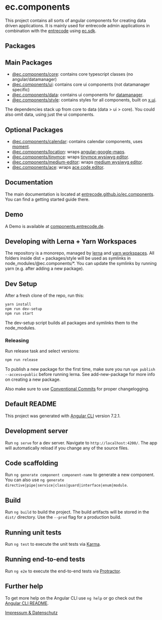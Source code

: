 # ec.components

This project contains all sorts of angular components for creating data driven applications.
It is mainly used for entrecode admin applications in combination with the [entrecode](https://doc.entrecode.de) using [ec.sdk](https://github.com/entrecode/ec.sdk).

## Packages

## Main Packages

- [@ec.components/core](https://entrecode.github.io/ec.components/additional-documentation/readme/core-readme.html): contains core typescript classes (no angular/datamanager)
- [@ec.components/ui](https://entrecode.github.io/ec.components/additional-documentation/readme/ui-readme.html): contains core ui components (not datamanager specific)
- [@ec.components/data](https://entrecode.github.io/ec.components/additional-documentation/readme/data-readme.html): contains ui components for [datamanager](https://doc.entrecode.de).
- [@ec.components/style](https://entrecode.github.io/ec.components/additional-documentation/readme/style-readme.html): contains styles for all components, built on [x.ui](https://entrecode.github.io/x.ui/).

The dependencies stack up from core to data (data > ui > core). You could also omit data, using just the ui components.

## Optional Packages

- [@ec.components/calendar](https://entrecode.github.io/ec.components/additional-documentation/readme/calendar-readme.html): contains calendar components, uses [moment](https://github.com/moment/moment).
- [@ec.components/location](https://entrecode.github.io/ec.components/additional-documentation/readme/location-readme.html): wraps [angular-google-maps](https://github.com/SebastianM/angular-google-maps).
- [@ec.components/tinymce](https://entrecode.github.io/ec.components/additional-documentation/readme/tinymce-readme.html): wraps [tinymce wysiwyg editor](https://github.com/tinymce/tinymce).
- [@ec.components/medium-editor](https://entrecode.github.io/ec.components/additional-documentation/readme/medium-editor-readme.html): wraps [medium wysiwyg editor](https://github.com/yabwe/medium-editor).
- [@ec.components/ace](https://entrecode.github.io/ec.components/additional-documentation/readme/ace-readme.html): wraps [ace code editor](https://github.com/ajaxorg/ace).

## Documentation

The main documentation is located at [entrecode.github.io/ec.components](https://entrecode.github.io/ec.components/). You can find a getting started guide there.

## Demo

A Demo is available at [components.entrecode.de](https://components.entrecode.de).

## Developing with Lerna + Yarn Workspaces

The repository is a monorepo, managed by [lerna](https://github.com/lerna/lerna) and [yarn workspaces](https://yarnpkg.com/lang/en/docs/workspaces/).
All folders inside dist + packages/style will be used as symlinks in node_modules/@ec.components/*.
You can update the symlinks by running yarn (e.g. after adding a new package).

## Dev Setup

After a fresh clone of the repo, run this:

```sh
yarn install
npm run dev-setup
npm run start
```

The dev-setup script builds all packages and symlinks them to the node_modules.

### Releasing

Run release task and select versions:

```sh
npm run release
```

To publish a new package for the first time, make sure you run ```npm publish --access=public``` before running lerna. See add-new-package for more info on creating a new package.

Also make sure to use [Conventional Commits](https://www.conventionalcommits.org) for proper changelogging.

## Default README

This project was generated with [Angular CLI](https://github.com/angular/angular-cli) version 7.2.1.

## Development server

Run `ng serve` for a dev server. Navigate to `http://localhost:4200/`. The app will automatically reload if you change any of the source files.

## Code scaffolding

Run `ng generate component component-name` to generate a new component. You can also use `ng generate directive|pipe|service|class|guard|interface|enum|module`.

## Build

Run `ng build` to build the project. The build artifacts will be stored in the `dist/` directory. Use the `--prod` flag for a production build.

## Running unit tests

Run `ng test` to execute the unit tests via [Karma](https://karma-runner.github.io).

## Running end-to-end tests

Run `ng e2e` to execute the end-to-end tests via [Protractor](http://www.protractortest.org/).

## Further help

To get more help on the Angular CLI use `ng help` or go check out the [Angular CLI README](https://github.com/angular/angular-cli/blob/master/README.md).

[Impressum & Datenschutz](https://entrecode.de/datenschutz)
